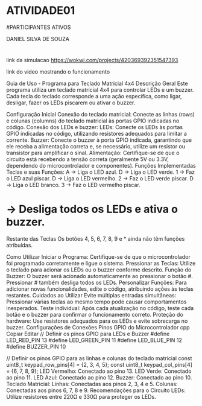 # ATIVIDADE01
#PARTICIPANTES ATIVOS

DANIEL SILVA DE SOUZA
#
 link da simulacao https://wokwi.com/projects/420369392351547393
 
 link do video mostrando o funcionamento

 
Guia de Uso - Programa para Teclado Matricial 4x4
Descrição Geral
Este programa utiliza um teclado matricial 4x4 para controlar LEDs e um buzzer. Cada tecla do teclado corresponde a uma ação específica, como ligar, desligar, fazer os LEDs piscarem ou ativar o buzzer.

Configuração Inicial
Conexão do teclado matricial:
Conecte as linhas (rows) e colunas (columns) do teclado matricial às portas GPIO indicadas no código.
Conexão dos LEDs e buzzer:
LEDs: Conecte os LEDs às portas GPIO indicadas no código, utilizando resistores adequados para limitar a corrente.
Buzzer: Conecte o buzzer à porta GPIO indicada, garantindo que ele receba a alimentação correta e, se necessário, utilize um resistor ou transistor para amplificar o sinal.
Alimentação:
Certifique-se de que o circuito está recebendo a tensão correta (geralmente 5V ou 3.3V, dependendo do microcontrolador e componentes).
Funções Implementadas
Teclas e suas Funções:
A → Liga o LED azul.
D → Liga o LED verde.
1 → Faz o LED azul piscar.
D → Liga o LED vermelho.
2 → Faz o LED verde piscar.
D → Liga o LED branco.
3 → Faz o LED vermelho piscar.
# → Desliga todos os LEDs e ativa o buzzer.
Restante das Teclas
Os botões 4, 5, 6, 7, 8, 9 e * ainda não têm funções atribuídas.

Como Utilizar
Iniciar o Programa: Certifique-se de que o microcontrolador foi programado corretamente e ligue o sistema.
Pressionar as Teclas: Utilize o teclado para acionar os LEDs ou o buzzer conforme descrito.
Função do Buzzer:
O buzzer será acionado automaticamente ao pressionar o botão #.
Pressionar # também desliga todos os LEDs.
Personalizar Funções: Para adicionar novas funcionalidades, edite o código, atribuindo ações às teclas restantes.
Cuidados ao Utilizar
Evite múltiplas entradas simultâneas: Pressionar várias teclas ao mesmo tempo pode causar comportamentos inesperados.
Teste individual: Após cada atualização no código, teste cada botão e o buzzer para confirmar o funcionamento correto.
Proteção do hardware: Use resistores adequados para os LEDs e evite sobrecarga no buzzer.
Configurações de Conexões
Pinos GPIO do Microcontrolador
cpp
Copiar
Editar
// Definir os pinos GPIO para LEDs e Buzzer
#define LED_RED_PIN 13
#define LED_GREEN_PIN 11
#define LED_BLUE_PIN 12
#define BUZZER_PIN 10

// Definir os pinos GPIO para as linhas e colunas do teclado matricial
const uint8_t keypad_row_pins[4] = {2, 3, 4, 5};
const uint8_t keypad_col_pins[4] = {6, 7, 8, 9};
LED Vermelho: Conectado ao pino 13.
LED Verde: Conectado ao pino 11.
LED Azul: Conectado ao pino 12.
Buzzer: Conectado ao pino 10.
Teclado Matricial:
Linhas: Conectadas aos pinos 2, 3, 4 e 5.
Colunas: Conectadas aos pinos 6, 7, 8 e 9.
Recomendações para o Circuito
LEDs: Utilize resistores entre 220Ω e 330Ω para proteger os LEDs.

